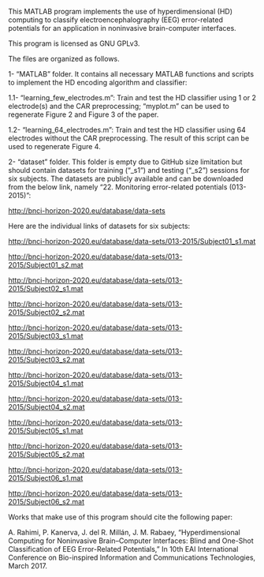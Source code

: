 This MATLAB program implements the use of hyperdimensional (HD) computing to 
classify electroencephalography (EEG) error-related potentials for an 
application in noninvasive brain-computer interfaces.

This program is licensed as GNU GPLv3. 

The files are organized as follows.

1- “MATLAB” folder. It contains all necessary MATLAB functions and scripts to 
implement the HD encoding algorithm and classifier:

1.1- “learning_few_electrodes.m”: Train and test the HD classifier using 1 or 
2 electrode(s) and the CAR preprocessing; “myplot.m” can be used to regenerate 
Figure 2 and Figure 3 of the paper.

1.2- “learning_64_electrodes.m”: Train and test the HD classifier using 64 
electrodes without the CAR preprocessing. The result of this script can be 
used to regenerate Figure 4.


2- “dataset” folder. This folder is empty due to GitHub size limitation but
should contain datasets for training (“_s1”) and testing (“_s2”) sessions 
for six subjects. The datasets are publicly available and can be downloaded 
from the below link, namely “22. Monitoring error-related potentials (013-2015)”:  

http://bnci-horizon-2020.eu/database/data-sets 

Here are the individual links of datasets for six subjects:

http://bnci-horizon-2020.eu/database/data-sets/013-2015/Subject01_s1.mat

http://bnci-horizon-2020.eu/database/data-sets/013-2015/Subject01_s2.mat

http://bnci-horizon-2020.eu/database/data-sets/013-2015/Subject02_s1.mat

http://bnci-horizon-2020.eu/database/data-sets/013-2015/Subject02_s2.mat

http://bnci-horizon-2020.eu/database/data-sets/013-2015/Subject03_s1.mat

http://bnci-horizon-2020.eu/database/data-sets/013-2015/Subject03_s2.mat

http://bnci-horizon-2020.eu/database/data-sets/013-2015/Subject04_s1.mat

http://bnci-horizon-2020.eu/database/data-sets/013-2015/Subject04_s2.mat

http://bnci-horizon-2020.eu/database/data-sets/013-2015/Subject05_s1.mat

http://bnci-horizon-2020.eu/database/data-sets/013-2015/Subject05_s2.mat

http://bnci-horizon-2020.eu/database/data-sets/013-2015/Subject06_s1.mat

http://bnci-horizon-2020.eu/database/data-sets/013-2015/Subject06_s2.mat


Works that make use of this program should cite the following paper:

A. Rahimi, P. Kanerva, J. del R. Millán, J. M. Rabaey, “Hyperdimensional Computing for Noninvasive
Brain–Computer Interfaces: Blind and One-Shot Classification of EEG Error-Related Potentials,” In
10th EAI International Conference on Bio-inspired Information and Communications Technologies,
March 2017.
